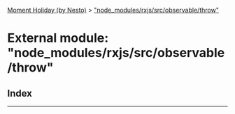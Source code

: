 [Moment Holiday (by Nesto)](../README.md) > ["node_modules/rxjs/src/observable/throw"](../modules/_node_modules_rxjs_src_observable_throw_.md)

# External module: "node_modules/rxjs/src/observable/throw"

## Index

---

